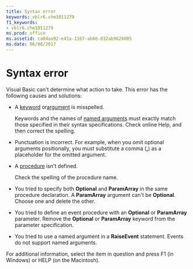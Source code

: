 ```yaml
---
title: Syntax error
keywords: vblr6.chm1011279
f1_keywords:
- vblr6.chm1011279
ms.prod: office
ms.assetid: ca84aa92-e41a-1167-ab66-032ab9626005
ms.date: 06/08/2017
---
```



# Syntax error

Visual Basic can't determine what action to take. This error has the following causes and solutions:



- A [keyword](vbe-glossary.md) or[argument](vbe-glossary.md) is misspelled.
    
    Keywords and the names of [named arguments](vbe-glossary.md) must exactly match those specified in their syntax specifications. Check online Help, and then correct the spelling.
    
- Punctuation is incorrect. For example, when you omit optional arguments positionally, you must substitute a comma (**,**) as a placeholder for the omitted argument.
    
- A [procedure](vbe-glossary.md) isn't defined.
    
    Check the spelling of the procedure name.
    
- You tried to specify both  **Optional** and **ParamArray** in the same procedure declaration. A **ParamArray** argument can't be **Optional**. Choose one and delete the other.
    
- You tried to define an event procedure with an  **Optional** or **ParamArray** parameter. Remove the **Optional** or **ParamArray** keyword from the parameter specification.
    
- You tried to use a named argument in a  **RaiseEvent** statement. Events do not support named arguments.
    

For additional information, select the item in question and press F1 (in Windows) or HELP (on the Macintosh).

